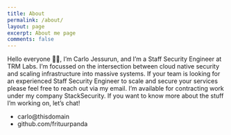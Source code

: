 ```yaml
---
title: About
permalink: /about/
layout: page
excerpt: About me page
comments: false
---
```


Hello everyone 👋🏼, I’m Carlo Jessurun, and I’m a Staff Security Engineer at TRM Labs. I’m focussed on the intersection 
between cloud native security and scaling infrastructure into massive systems. If your team is looking for an experienced 
Staff Security Engineer to scale and secure your services please feel free to reach out via my email. I’m available for 
contracting work under my company StackSecurity. If you want to know more about the stuff I’m working on, let’s chat!

- carlo@thisdomain
- github.com/frituurpanda 